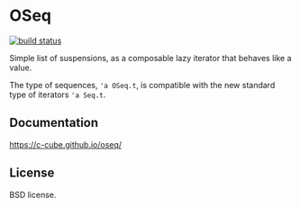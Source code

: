 # OSeq

[![build status](https://travis-ci.org/c-cube/oseq.svg?branch=master)](https://travis-ci.org/c-cube/oseq)

Simple list of suspensions, as a composable lazy iterator that behaves like a value.

The type of sequences, `'a OSeq.t`, is compatible with the new standard type
of iterators `'a Seq.t`.

## Documentation

https://c-cube.github.io/oseq/

## License

BSD license.
